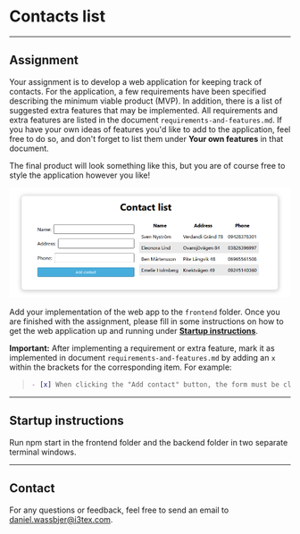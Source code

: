 # Contacts list

----

## Assignment

Your assignment is to develop a web application for keeping track of contacts. For the application, a few requirements have been specified describing the minimum viable product (MVP). In addition, there is a list of suggested extra features that may be implemented. All requirements and extra features are listed in the document `requirements-and-features.md`. If you have your own ideas of features you'd like to add to the application, feel free to do so, and don't forget to list them under **Your own features** in that document.

The final product will look something like this, but you are of course free to style the application however you like!

![Example App](images/screenshot.png)

Add your implementation of the web app to the `frontend` folder. Once you are finished with the assignment, please fill in some instructions on how to get the web application up and running under **[Startup instructions](#startup-instructions)**.

**Important:** After implementing a requirement or extra feature, mark it as implemented in document `requirements-and-features.md` by adding an `x` within the brackets for the corresponding item. For example:

> ```markdown
> - [x] When clicking the "Add contact" button, the form must be cleared.
> ```

----

## Startup instructions

Run npm start in the frontend folder and the backend folder in two separate terminal windows.

----

## Contact

For any questions or feedback, feel free to send an email to [daniel.wassbjer@i3tex.com](mailto:daniel.wassbjer@i3tex.com).
